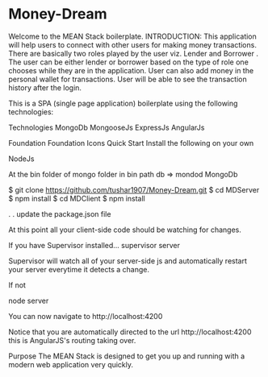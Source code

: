 # Money-Dream
Welcome to the MEAN Stack boilerplate.
INTRODUCTION:
This application will help users to connect with other users for making money transactions.
There are basically two roles played by the user viz. Lender and Borrower .
The user can be either lender or borrower based on the type of role one chooses while they are in the application.
User can also add money in the personal wallet for transactions.
User will be able to see the transaction history after the login.

This is a SPA (single page application) boilerplate using the following technologies:

Technologies
MongoDb
MongooseJs
ExpressJs
AngularJs

Foundation
Foundation Icons
Quick Start
Install the following on your own

NodeJs



At the bin folder of mongo folder in bin path db => mondod
MongoDb

$ git clone https://github.com/tushar1907/Money-Dream.git
$ cd MDServer
$ npm install
$ cd MDClient
$ npm install

.
.
update the package.json file

At this point all your client-side code should be watching for changes.

If you have Supervisor installed... supervisor server

Supervisor will watch all of your server-side js and automatically restart your server everytime it detects a change.

If not

node server

You can now navigate to http://localhost:4200

Notice that you are automatically directed to the url http://localhost:4200 this is AngularJS's routing taking over.

Purpose
The MEAN Stack is designed to get you up and running with a modern web application very quickly.

